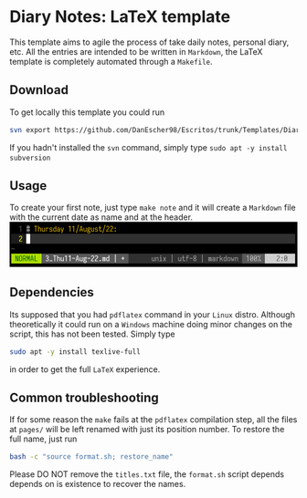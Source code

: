 # Diary Notes: LaTeX template

This template aims to agile the process of take daily notes, personal
diary, etc. All the entries are intended to be written in `Markdown`,
the LaTeX template is completely automated through a `Makefile`.


## Download

To get locally this template you could run
```bash
svn export https://github.com/DanEscher98/Escritos/trunk/Templates/DiaryNotes
```

If you hadn't installed the `svn` command, simply type `sudo apt -y install
subversion`


## Usage

To create your first note, just type `make note` and it will create a
`Markdown` file with the current date as name and at the header.
![Editing a new note](images/editing_note_nvim.png)


## Dependencies

Its supposed that you had `pdflatex` command in your `Linux` distro.
Although theoretically it could run on a `Windows` machine doing minor
changes on the script, this has not been tested. Simply type
```bash
sudo apt -y install texlive-full
```
in order to get the full `LaTeX` experience.


## Common troubleshooting

If for some reason the `make` fails at the `pdflatex` compilation
step, all the files at `pages/` will be left renamed with just its
position number. To restore the full name, just run

```bash
bash -c "source format.sh; restore_name"
```
Please DO NOT remove the `titles.txt` file, the `format.sh` script
depends depends on is existence to recover the names.

